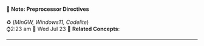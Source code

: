 #### 📝 Note: Preprocessor Directives 
 ♻️ (*MinGW, Windows11, Codelite*)   
 ⌚2:23 am  📆 Wed Jul 23
 🔗 **Related Concepts**:
___

